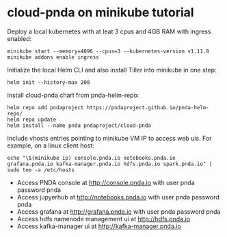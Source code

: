 # cloud-pnda on minikube tutorial

Deploy a local kubernetes with at leat 3 cpus and 4GB RAM with ingress enabled:

```
minikube start --memory=4096 --cpus=3 --kubernetes-version v1.11.8
minikube addons enable ingress
```

Initialize the local Helm CLI and also install Tiller into minikube in one step:

```
helm init --history-max 200
```

Install cloud-pnda chart from pnda-helm-repo:
```
helm repo add pndaproject https://pndaproject.github.io/pnda-helm-repo/
helm repo update
helm install --name pnda pndaproject/cloud-pnda
```

Include vhosts entries pointing to minikube VM IP to access web uis.
For example, on a linux client host:

```
echo "\$(minikube ip) console.pnda.io notebooks.pnda.io grafana.pnda.io kafka-manager.pnda.io hdfs.pnda.io spark.pnda.io" | sudo tee -a /etc/hosts
```

- Access PNDA console at http://console.pnda.io with user pnda password pnda
- Access jupyerhub at http://notebooks.pnda.io with user pnda password pnda
- Access grafana at http://grafana.pnda.io with user pnda password pnda
- Access hdfs namenode management ui at http://hdfs.pnda.io
- Access kafka-manager ui at http://kafka-manager.pnda.io
